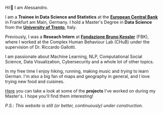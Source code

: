Hi!👋 I am Alessandro. 

I am a **Trainee in Data Science and Statistics** at the [**European Central Bank**](https://www.ecb.europa.eu/home/html/index.en.html) in Frankfurt am Main, Germany.
I hold a Master's Degree in **Data Science** from the [**University of Trento**](https://www.unitn.it/en), Italy.

Previously, I was a **Reseach Intern** at [**Fondazione Bruno Kessler**](https://www.fbk.eu/en/) (FBK), where I worked at the Complex Human Behaviour Lab (CHuB) under the supervision of Dr. Riccardo Gallotti.

I am passionate about Machine Learning, NLP, Computational Social Science, Data Visualization, Cybersecurity and a whole lot of other topics.

In my free time I enjoy hiking, running, making music and *trying* to learn German.
I'm also a big fan of maps and geography in general, and I love trying new food and cuisines.

[Here](src/prj/portfolio.md) you can take a look at some of the **projects** I've worked on during my Master's. I hope you'll find them interesting!

*P.S.: This website is still (or better, continuously) under construction.*
